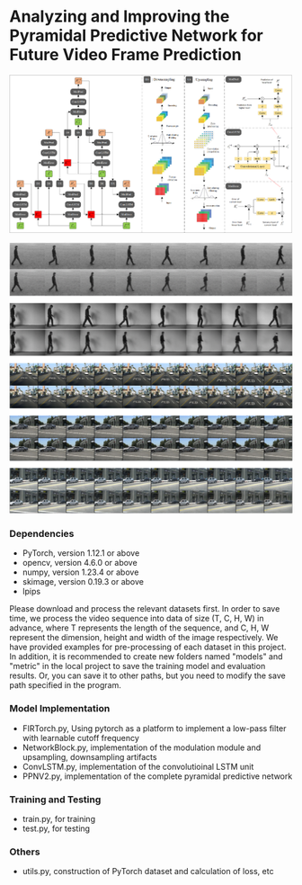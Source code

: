 # Analyzing and Improving the Pyramidal Predictive Network for Future Video Frame Prediction

![image](images/TotalNet.png) 

 

![image](images/additional_experiment.png)

### Dependencies
* PyTorch, version 1.12.1 or above
* opencv, version 4.6.0 or above
* numpy, version 1.23.4 or above
* skimage, version 0.19.3 or above
* lpips

Please download and process the relevant datasets first. In order to save time, we process the video sequence into data of size (T, C, H, W) in advance, where T represents the length of the sequence, and C, H, W represent the dimension, height and width of the image respectively. We have provided examples for pre-processing of each dataset in this project. In addition, it is recommended to create new folders named "models" and "metric" in the local project to save the training model and evaluation results. Or, you can save it to other paths, but you need to modify the save path specified in the program.

### Model Implementation
* FIRTorch.py, Using pytorch as a platform to implement a low-pass filter with learnable cutoff frequency
* NetworkBlock.py, implementation of the modulation module and upsampling, downsampling artifacts
* ConvLSTM.py, implementation of the convolutioinal LSTM unit
* PPNV2.py, implementation of the complete pyramidal predictive network

### Training and Testing
* train.py, for training
* test.py, for testing

### Others
* utils.py, construction of PyTorch dataset and calculation of loss, etc
